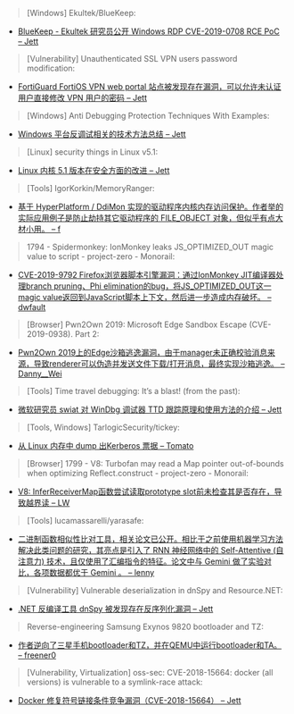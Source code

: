 > [Windows] Ekultek/BlueKeep: 


* [BlueKeep - Ekultek 研究员公开 Windows RDP CVE-2019-0708 RCE PoC – Jett](https://github.com/Ekultek/BlueKeep)



> [Vulnerability] Unauthenticated SSL VPN users password modification: 


* [FortiGuard FortiOS VPN web portal 站点被发现存在漏洞，可以允许未认证用户直接修改 VPN 用户的密码 – Jett](https://fortiguard.com/psirt/FG-IR-18-389)



> [Windows] Anti Debugging Protection Techniques With Examples: 


* [Windows 平台反调试相关的技术方法总结 – Jett](https://www.apriorit.com/dev-blog/367-anti-reverse-engineering-protection-techniques-to-use-before-releasing-software)



> [Linux] security things in Linux v5.1: 


* [Linux 内核 5.1 版本在安全方面的改进 – Jett](https://outflux.net/blog/archives/2019/05/27/security-things-in-linux-v5-1/)



> [Tools] IgorKorkin/MemoryRanger: 


* [基于 HyperPlatform / DdiMon 实现的驱动程序内核内存访问保护。作者举的实际应用例子是防止劫持其它驱动程序的 FILE_OBJECT 对象，但似乎有点大材小用。 – f](https://github.com/IgorKorkin/MemoryRanger)



> 1794 - Spidermonkey: IonMonkey leaks JS_OPTIMIZED_OUT magic value to script - project-zero - Monorail: 


* [CVE-2019-9792 Firefox浏览器脚本引擎漏洞：通过IonMonkey JIT编译器处理branch pruning、Phi elimination的bug，将JS_OPTIMIZED_OUT这一magic value返回到JavaScript脚本上下文，然后进一步造成内存破坏。 – dwfault](https://bugs.chromium.org/p/project-zero/issues/detail?id=1794)



> [Browser] Pwn2Own 2019: Microsoft Edge Sandbox Escape (CVE-2019-0938). Part 2: 


* [Pwn2Own 2019上的Edge沙箱逃逸漏洞，由于manager未正确校验消息来源，导致renderer可以伪造并发送文件下载/打开消息，最终实现沙箱逃逸。 – Danny__Wei](https://blog.exodusintel.com/2019/05/27/pwn2own-2019-microsoft-edge-sandbox-escape-cve-2019-0938-part-2/)



> [Tools] Time travel debugging: It’s a blast! (from the past): 


* [微软研究员 swiat 对 WinDbg 调试器 TTD 跟踪原理和使用方法的介绍 – Jett](https://blogs.technet.microsoft.com/srd/2019/05/29/time-travel-debugging-its-a-blast-from-the-past/)



> [Tools, Windows] TarlogicSecurity/tickey: 


* [从 Linux 内存中 dump 出Kerberos 票据 – Tomato](https://github.com/TarlogicSecurity/tickey)



> [Browser] 1799 - V8: Turbofan may read a Map pointer out-of-bounds when optimizing Reflect.construct - project-zero - Monorail: 


* [V8: InferReceiverMap函数尝试读取prototype slot前未检查其是否存在，导致越界读 – LW](https://bugs.chromium.org/p/project-zero/issues/detail?id=1799)



> [Tools] lucamassarelli/yarasafe: 


* [二进制函数相似性比对工具，相关论文已公开。相比于之前使用机器学习方法解决此类问题的研究，其亮点是引入了 RNN 神经网络中的 Self-Attentive (自注意力) 技术，且仅使用了汇编指令的特征。论文中与 Gemini 做了实验对比，各项数据都优于 Gemini 。 – lenny](https://github.com/lucamassarelli/yarasafe)



> [Vulnerability] Vulnerable deserialization in dnSpy and Resource.NET: 


* [.NET 反编译工具 dnSpy 被发现存在反序列化漏洞 – Jett](https://jarlob.github.io/en/blog/dnspy-deserialization-vulnerability)



> Reverse-engineering Samsung Exynos 9820 bootloader and TZ: 


* [作者逆向了三星手机bootloader和TZ，并在QEMU中运行bootloader和TA。 – freener0](http://allsoftwaresucks.blogspot.com/2019/05/reverse-engineering-samsung-exynos-9820.html)



> [Vulnerability, Virtualization] oss-sec: CVE-2018-15664: docker (all versions) is vulnerable to a symlink-race attack: 


* [Docker 修复符号链接条件竞争漏洞（CVE-2018-15664） – Jett](http://seclists.org/oss-sec/2019/q2/131)